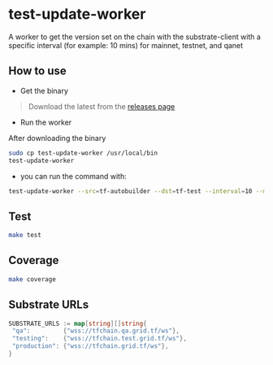 # test-update-worker

A worker to get the version set on the chain with the substrate-client with a specific interval (for example: 10 mins) for mainnet, testnet, and qanet

## How to use

- Get the binary

> Download the latest from the [releases page](https://github.com/threefoldtech/test-update-worker/releases)

- Run the worker

After downloading the binary

```bash
sudo cp test-update-worker /usr/local/bin
test-update-worker
```

- you can run the command with:

```bash
test-update-worker --src=tf-autobuilder --dst=tf-test --interval=10 --main-url=wss://tfchain.grid.tf/ws --main-url=wss://tfchain.grid.tf/ws --test-url=wss://tfchain.test.grid.tf/ws --test-url=wss://tfchain.test.grid.tf/ws --qa-url=wss://tfchain.qa.grid.tf/ws --qa-url=wss://tfchain.qa.grid.tf/ws
```

## Test

```bash
make test
```

## Coverage

```bash
make coverage
```

## Substrate URLs

```go
SUBSTRATE_URLS := map[string][]string{
 "qa":         {"wss://tfchain.qa.grid.tf/ws"},
 "testing":    {"wss://tfchain.test.grid.tf/ws"},
 "production": {"wss://tfchain.grid.tf/ws"},
}
```
